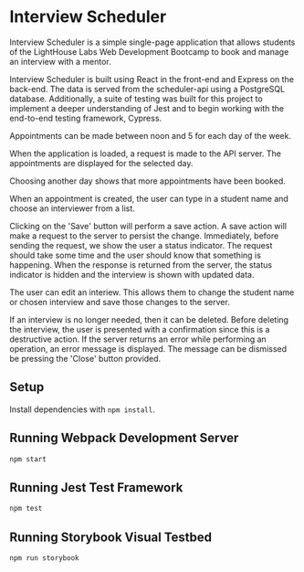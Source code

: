 # Interview Scheduler

Interview Scheduler is a simple single-page application that allows students of the LightHouse Labs Web Development Bootcamp to book and manage an interview with a mentor.

Interview Scheduler is built using React in the front-end and Express on the back-end. The data is served from the scheduler-api using a PostgreSQL database. Additionally, a suite of testing was built for this project to implement a deeper understanding of Jest and to begin working with the end-to-end testing framework, Cypress.

Appointments can be made between noon and 5 for each day of the week.

When the application is loaded, a request is made to the API server. The appointments are displayed for the selected day.

Choosing another day shows that more appointments have been booked.

When an appointment is created, the user can type in a student name and choose an interviewer from a list.

Clicking on the 'Save' button will perform a save action. A save action will make a request to the server to persist the change. Immediately, before sending the request, we show the user a status indicator. The request should take some time and the user should know that something is happening.
When the response is returned from the server, the status indicator is hidden and the interview is shown with updated data.

The user can edit an interiew. This allows them to change the student name or chosen interview and save those changes to the server.

If an interview is no longer needed, then it can be deleted. Before deleting the interview, the user is presented with a confirmation since this is a destructive action. If the server returns an error while performing an operation, an error message is displayed. The message can be dismissed be pressing the 'Close' button provided.

## Setup

Install dependencies with `npm install`.

## Running Webpack Development Server

```sh
npm start
```

## Running Jest Test Framework

```sh
npm test
```

## Running Storybook Visual Testbed

```sh
npm run storybook
```
